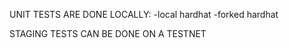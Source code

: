 UNIT TESTS ARE DONE LOCALLY:
    -local hardhat
    -forked hardhat 

STAGING TESTS CAN BE DONE ON A TESTNET
